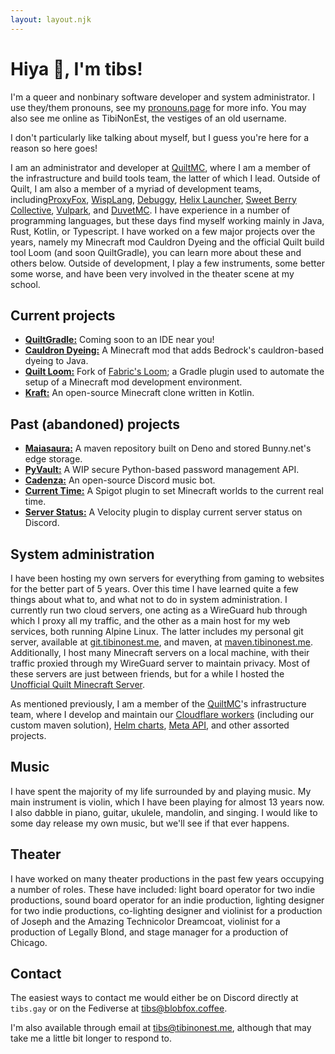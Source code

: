 ```yaml
---
layout: layout.njk
---
```


# Hiya 👋, I'm tibs!

I'm a queer and nonbinary software developer and system administrator. I use they/them pronouns, see my
<a href="https://en.pronouns.page/@tibs" rel="me">pronouns.page</a> for more info. You may also see me online as
TibiNonEst, the vestiges of an old username.

I don't particularly like talking about myself, but I guess you're here for a reason so here goes!

I am an administrator and developer at [QuiltMC](https://quiltmc.org), where I am a member of the infrastructure and
build tools team, the latter of which I lead. Outside of Quilt, I am also a member of a myriad of development teams,
including[ProxyFox](https://proxyfox.dev), [WispLang](https://github.com/WispLang),
[Debuggy](https://github.com/DebuggyTeam), [Helix Launcher](https://helixlauncher.dev),
[Sweet Berry Collective](https://github.com/Sweet-Berry-Collective), [Vulpark](https://github.com/vulpark), and
[DuvetMC](https://github.com/DuvetMC). I have experience in a number of programming languages, but these days find
myself working mainly in Java, Rust, Kotlin, or Typescript. I have worked on a few major projects over the years, namely
my Minecraft mod Cauldron Dyeing and the official Quilt build tool Loom (and soon QuiltGradle), you can learn more about
these and others below. Outside of development, I play a few instruments, some better some worse, and have been very
involved in the theater scene at my school.


## Current projects
- [**QuiltGradle:**](https://github.com/TibiNonEst/quilt-gradle-prototype) Coming soon to an IDE near you!
- [**Cauldron Dyeing:**](https://modrinth.com/mod/cauldron-dyeing) A Minecraft mod that adds Bedrock's cauldron-based
  dyeing to Java.
- [**Quilt Loom:**](https://github.com/QuiltMC/quilt-loom) Fork of [Fabric's Loom](https://github.com/FabricMC/fabric-loom); 
  a Gradle plugin used to automate the setup of a Minecraft mod development environment.
- [**Kraft:**](https://github.com/Oliver-makes-code/Kraft) An open-source Minecraft clone written in Kotlin.


## Past (abandoned) projects
- [**Maiasaura:**](https://github.com/TibiNonEst/Maiasaura) A maven repository built on Deno and stored Bunny.net's
  edge storage.
- [**PyVault:**](https://github.com/TibiNonEst/PyVault) A WIP secure Python-based password management API.
- [**Cadenza:**](https://github.com/TibiNonEst/Cadenza) An open-source Discord music bot.
- [**Current Time:**](https://github.com/TibiNonEst/current-time) A Spigot plugin to set Minecraft worlds to the
  current real time.
- [**Server Status:**](https://github.com/TibiNonEst/server-status) A Velocity plugin to display current server status
  on Discord.


## System administration
I have been hosting my own servers for everything from gaming to websites for the better part of 5 years. Over this
time I have learned quite a few things about what to, and what not to do in system administration. I currently run two
cloud servers, one acting as a WireGuard hub through which I proxy all my traffic, and the other as a main host for my
web services, both running Alpine Linux. The latter includes my personal git server, available at
[git.tibinonest.me](https://git.tibinonest.me), and maven, at [maven.tibinonest.me](https://maven.tibinonest.me).
Additionally, I host many Minecraft servers on a local machine, with their traffic proxied through my WireGuard server
to maintain privacy. Most of these servers are just between friends, but for a while I hosted the
[Unofficial Quilt Minecraft Server](https://modrinth.com/modpack/uqm).

As mentioned previously, I am a member of the [QuiltMC](https://quiltmc.org)'s infrastructure team, where I develop and
maintain our [Cloudflare workers](https://github.com/QuiltMC/workers) (including our custom maven solution),
[Helm charts](https://github.com/QuiltMC/quilt-helm-charts), [Meta API](https://github.com/QuiltMC/update-quilt-meta),
and other assorted projects.


## Music
I have spent the majority of my life surrounded by and playing music. My main instrument is violin, which I have been
playing for almost 13 years now. I also dabble in piano, guitar, ukulele, mandolin, and singing. I would like to some
day release my own music, but we'll see if that ever happens.


## Theater
I have worked on many theater productions in the past few years occupying a number of roles. These have included: light
board operator for two indie productions, sound board operator for an indie production, lighting designer for two indie
productions, co-lighting designer and violinist for a production of Joseph and the Amazing Technicolor Dreamcoat,
violinist for a production of Legally Blond, and stage manager for a production of Chicago.


## Contact
The easiest ways to contact me would either be on Discord directly at `tibs.gay` or on the Fediverse at
[tibs@blobfox.coffee](https://blobfox.coffee/@tibs).

I'm also available through email at [tibs@tibinonest.me](mailto:tibs@tibinonest.me), although that may take me a little
bit longer to respond to.
